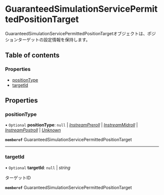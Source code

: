 # GuaranteedSimulationServicePermittedPositionTarget


<div lang=\"ja\">GuaranteedSimulationServicePermittedPositionTargetオブジェクトは、ポジションターゲットの設定情報を保持します。</div> 

## Table of contents

### Properties

- [positionType](guaranteedsimulationservicepermittedpositiontarget.md#positiontype)
- [targetId](guaranteedsimulationservicepermittedpositiontarget.md#targetid)

## Properties

### positionType

• `Optional` **positionType**: ``null`` \| [*InstreamPreroll*](./enums/guaranteedsimulationservicepositiontype.md#instreampreroll) \| [*InstreamMidroll*](./enums/guaranteedsimulationservicepositiontype.md#instreammidroll) \| [*InstreamPostroll*](./enums/guaranteedsimulationservicepositiontype.md#instreampostroll) \| [*Unknown*](./enums/guaranteedsimulationservicepositiontype.md#unknown)

**`memberof`** GuaranteedSimulationServicePermittedPositionTarget

___

### targetId

• `Optional` **targetId**: ``null`` \| *string*

<div lang=\"ja\">ターゲットID</div> 

**`memberof`** GuaranteedSimulationServicePermittedPositionTarget
